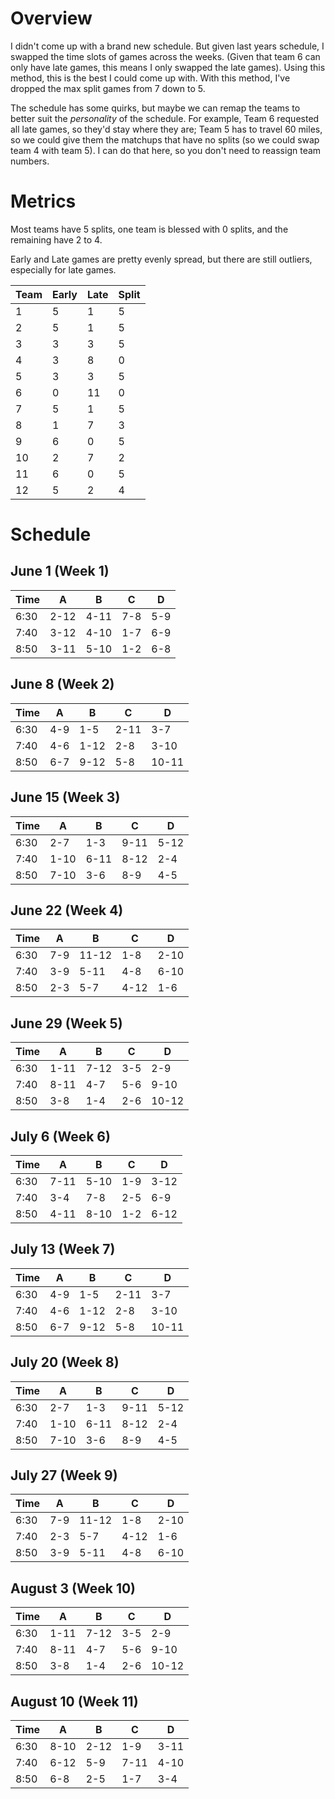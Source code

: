 # Overview

I didn't come up with a brand new schedule.
But given last years schedule, I swapped the time slots of games across the weeks. (Given that team 6 can only have late games, this means I only swapped the late games). Using this method, this is the best I could come up with. With this method, I've dropped the max split games from 7 down to 5.

The schedule has some quirks, but maybe we can remap the teams to better suit the _personality_ of the schedule. For example, Team 6 requested all late games, so they'd stay where they are; Team 5 has to travel 60 miles, so we could give them the matchups that have no splits (so we could swap team 4 with team 5). I can do that here, so you don't need to reassign team numbers.

# Metrics

Most teams have 5 splits, one team is blessed with 0 splits, and the remaining have 2 to 4.

Early and Late games are pretty evenly spread, but there are still outliers, especially for late games.

| Team  | Early | Late  | Split |
|-------|-------|-------|-------|
|    1  |    5  |    1  |    5  |
|    2  |    5  |    1  |    5  |
|    3  |    3  |    3  |    5  |
|    4  |    3  |    8  |    0  |
|    5  |    3  |    3  |    5  |
|    6  |    0  |   11  |    0  |
|    7  |    5  |    1  |    5  |
|    8  |    1  |    7  |    3  |
|    9  |    6  |    0  |    5  |
|   10  |    2  |    7  |    2  |
|   11  |    6  |    0  |    5  |
|   12  |    5  |    2  |    4  |

# Schedule

## June 1 (Week 1)

| Time |   A   |   B   |   C   |   D   |
|------|-------|-------|-------|-------|
| 6:30 |  2-12 |  4-11 |  7-8  |  5-9  |
| 7:40 |  3-12 |  4-10 |  1-7  |  6-9  |
| 8:50 |  3-11 |  5-10 |  1-2  |  6-8  |

## June 8 (Week 2)

| Time |   A   |   B   |   C   |   D   |
|------|-------|-------|-------|-------|
| 6:30 |  4-9  |  1-5  |  2-11 |  3-7  |
| 7:40 |  4-6  |  1-12 |  2-8  |  3-10 |
| 8:50 |  6-7  |  9-12 |  5-8  | 10-11 |

## June 15 (Week 3)

| Time |   A   |   B   |   C   |   D   |
|------|-------|-------|-------|-------|
| 6:30 |  2-7  |  1-3  |  9-11 |  5-12 |
| 7:40 |  1-10 |  6-11 |  8-12 |  2-4  |
| 8:50 |  7-10 |  3-6  |  8-9  |  4-5  |

## June 22 (Week 4)

| Time |   A   |   B   |   C   |   D   |
|------|-------|-------|-------|-------|
| 6:30 |  7-9  | 11-12 |  1-8  |  2-10 |
| 7:40 |  3-9  |  5-11 |  4-8  |  6-10 |
| 8:50 |  2-3  |  5-7  |  4-12 |  1-6  |

## June 29 (Week 5)

| Time |   A   |   B   |   C   |   D   |
|------|-------|-------|-------|-------|
| 6:30 |  1-11 |  7-12 |  3-5  |  2-9  |
| 7:40 |  8-11 |  4-7  |  5-6  |  9-10 |
| 8:50 |  3-8  |  1-4  |  2-6  | 10-12 |

## July 6 (Week 6)

| Time |   A   |   B   |   C   |   D   |
|------|-------|-------|-------|-------|
| 6:30 |  7-11 |  5-10 |  1-9  |  3-12 |
| 7:40 |  3-4  |  7-8  |  2-5  |  6-9  |
| 8:50 |  4-11 |  8-10 |  1-2  |  6-12 |

## July 13 (Week 7)

| Time |   A   |   B   |   C   |   D   |
|------|-------|-------|-------|-------|
| 6:30 |  4-9  |  1-5  |  2-11 |  3-7  |
| 7:40 |  4-6  |  1-12 |  2-8  |  3-10 |
| 8:50 |  6-7  |  9-12 |  5-8  | 10-11 |

## July 20 (Week 8)

| Time |   A   |   B   |   C   |   D   |
|------|-------|-------|-------|-------|
| 6:30 |  2-7  |  1-3  |  9-11 |  5-12 |
| 7:40 |  1-10 |  6-11 |  8-12 |  2-4  |
| 8:50 |  7-10 |  3-6  |  8-9  |  4-5  |

## July 27 (Week 9)

| Time |   A   |   B   |   C   |   D   |
|------|-------|-------|-------|-------|
| 6:30 |  7-9  | 11-12 |  1-8  |  2-10 |
| 7:40 |  2-3  |  5-7  |  4-12 |  1-6  |
| 8:50 |  3-9  |  5-11 |  4-8  |  6-10 |

## August 3 (Week 10)

| Time |   A   |   B   |   C   |   D   |
|------|-------|-------|-------|-------|
| 6:30 |  1-11 |  7-12 |  3-5  |  2-9  |
| 7:40 |  8-11 |  4-7  |  5-6  |  9-10 |
| 8:50 |  3-8  |  1-4  |  2-6  | 10-12 |

## August 10 (Week 11)

| Time |   A   |   B   |   C   |   D   |
|------|-------|-------|-------|-------|
| 6:30 |  8-10 |  2-12 |  1-9  |  3-11 |
| 7:40 |  6-12 |  5-9  |  7-11 |  4-10 |
| 8:50 |  6-8  |  2-5  |  1-7  |  3-4  |
